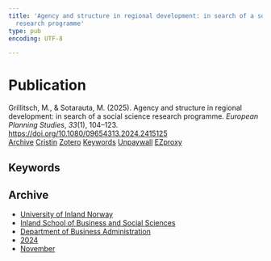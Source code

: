 ```yaml
---
title: 'Agency and structure in regional development: in search of a social science
  research programme'
type: pub
encoding: UTF-8

---
```

<h1>Publication</h1>
<article id="csl-bib-container-42NEXF6C" class="csl-bib-container">
  <div class="csl-bib-body"> <div class="csl-entry">Grillitsch, M., &#38; Sotarauta, M. (2025). Agency and structure in regional development: in search of a social science research programme. <i>European Planning Studies</i>, <i>33</i>(1), 104–123. <a href="https://doi.org/10.1080/09654313.2024.2415125">https://doi.org/10.1080/09654313.2024.2415125</a></div> </div>
  <div class="csl-bib-buttons">
    <a href="#taxonomy-article-42NEXF6C" alt="archive" class="csl-bib-button">Archive</a>
    <a href="https://app.cristin.no/results/show.jsf?id=2318938" alt="Cristin" class="csl-bib-button">Cristin</a>
    <a href="http://zotero.org/groups/5881554/items/42NEXF6C" alt="Zotero" class="csl-bib-button">Zotero</a>
    <a href="#keywords-article-42NEXF6C" alt="keywords" class="csl-bib-button">Keywords</a>
    <a href="https://doi.org/10.1080/09654313.2024.2415125" alt="Unpaywall" class="csl-bib-button">Unpaywall</a>
    <a href="https://doi.org/10.1080/09654313.2024.2415125" alt="EZproxy" class="csl-bib-button">EZproxy</a>
  </div>
  <div id="csl-bib-meta-container-42NEXF6C"></div>
</article>
<div id="csl-bib-meta-42NEXF6C" class="csl-bib-meta">
  <article id="keywords-article-42NEXF6C" class="keywords-article">
    <h1>Keywords</h1>
    
  </article>
  <article id="taxonomy-article-42NEXF6C" class="taxonomy-article">
    <h1>Archive</h1>
    <ul>
      <li>
        <a href="/en/archive/?key=3DCRN523">University of Inland Norway</a>
      </li>
      <li>
        <a href="/en/archive/?key=DU8Q9LN9">Inland School of Business and Social Sciences</a>
      </li>
      <li>
        <a href="/en/archive/?key=3IQA89I8">Department of Business Administration</a>
      </li>
      <li>
        <a href="/en/archive/?key=ZM8AGK3A">2024</a>
      </li>
      <li>
        <a href="/en/archive/?key=A2NGEDNX">November</a>
      </li>
    </ul>
  </article>
</div>
